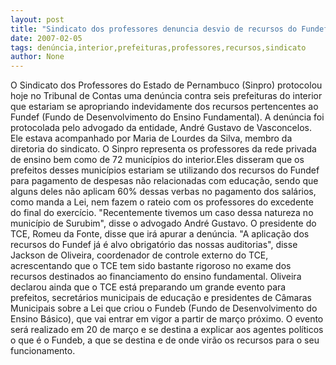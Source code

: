 ```yaml
---
layout: post
title: "Sindicato dos professores denuncia desvio de recursos do Fundef em prefeituras do interior"
date: 2007-02-05
tags: denúncia,interior,prefeituras,professores,recursos,sindicato
author: None
---
```

O Sindicato dos Professores do Estado de Pernambuco (Sinpro) protocolou hoje no Tribunal de Contas uma denúncia contra seis prefeituras do interior que estariam se apropriando indevidamente dos recursos pertencentes ao Fundef (Fundo de Desenvolvimento do Ensino Fundamental).
A denúncia foi protocolada pelo advogado da entidade, André Gustavo de Vasconcelos.
Ele estava acompanhado por Maria de Lourdes da Silva, membro da diretoria do sindicato. 
O Sinpro representa os professores da rede privada de ensino bem como de 72 municípios do interior.Eles disseram que os prefeitos desses municípios estariam se utilizando dos recursos do Fundef para pagamento de despesas não relacionadas com educação, sendo que alguns deles não aplicam 60% dessas verbas no pagamento dos salários, como manda a Lei, nem fazem o rateio com os professores do excedente do final do exercício.
\"Recentemente tivemos um caso dessa natureza no município de Surubim\", disse o advogado André Gustavo.
O presidente do TCE, Romeu da Fonte, disse que irá apurar a denúncia.
\"A aplicação dos recursos do Fundef já é alvo obrigatório das nossas auditorias\", disse Jackson de Oliveira, coordenador de controle externo do TCE, acrescentando que o TCE tem sido bastante rigoroso no exame dos recursos destinados ao financiamento do ensino fundamental. 
Oliveira declarou ainda que o TCE está preparando um grande evento para prefeitos, secretários municipais de educação e presidentes de Câmaras Municipais sobre a Lei que criou o Fundeb (Fundo de Desenvolvimento do Ensino Básico), que vai entrar em vigor a partir de março próximo. 
O evento será realizado em 20 de março e se destina a explicar aos agentes políticos o que é o Fundeb, a que se destina e de onde virão os recursos para o seu funcionamento. 